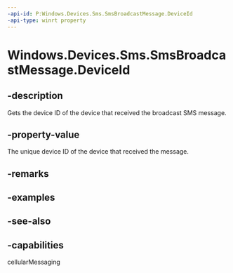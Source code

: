 ----api-id: P:Windows.Devices.Sms.SmsBroadcastMessage.DeviceId
-api-type: winrt property
---<!-- Property syntaxpublic string DeviceId { get; }--># Windows.Devices.Sms.SmsBroadcastMessage.DeviceId## -descriptionGets the device ID of the device that received the broadcast SMS message.## -property-valueThe unique device ID of the device that received the message.## -remarks## -examples## -see-also## -capabilitiescellularMessaging